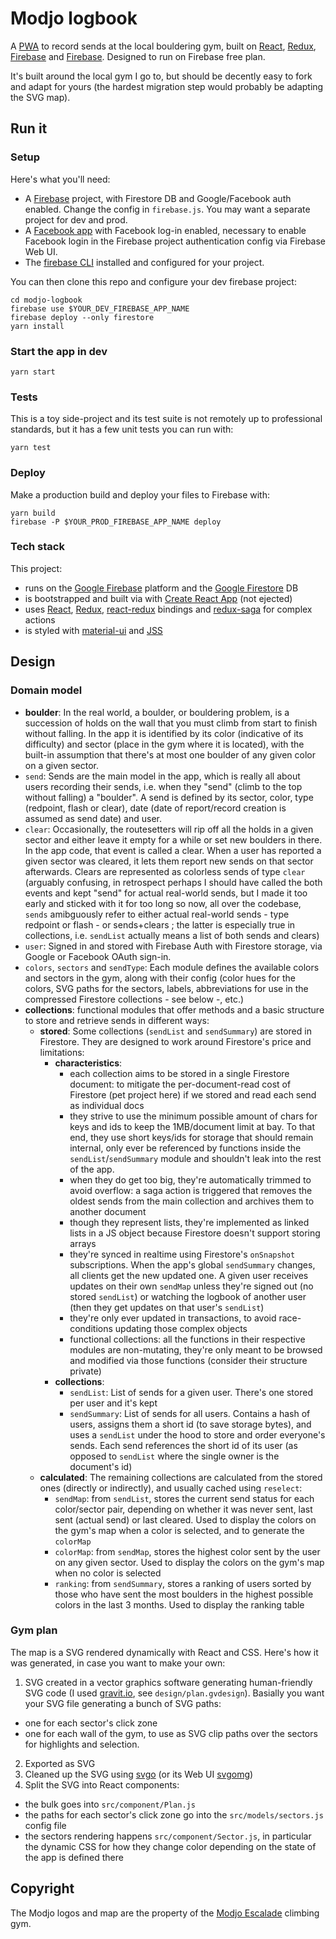 # Modjo logbook

A [PWA](https://developers.google.com/web/progressive-web-apps/) to record sends at the local bouldering gym, built on [React](https://reactjs.org/), [Redux](https://redux.js.org/), [Firebase](https://firebase.google.com/) and [Firebase](https://firebase.google.com/docs/firestore/). Designed to run on Firebase free plan.

It's built around the local gym I go to, but should be decently easy to fork and adapt for yours (the hardest migration step would probably be adapting the SVG map).

## Run it

### Setup

Here's what you'll need:

- A [Firebase](https://firebase.google.com/) project, with Firestore DB and Google/Facebook auth enabled. Change the config in `firebase.js`. You may want a separate project for dev and prod.
- A [Facebook app](https://developers.facebook.com/) with Facebook log-in enabled, necessary to enable Facebook login in the Firebase project authentication config via Firebase Web UI.
- The [firebase CLI](https://firebase.google.com/docs/cli/) installed and configured for your project.

You can then clone this repo and configure your dev firebase project:

```
cd modjo-logbook
firebase use $YOUR_DEV_FIREBASE_APP_NAME
firebase deploy --only firestore
yarn install
```

### Start the app in dev

```
yarn start
```

### Tests

This is a toy side-project and its test suite is not remotely up to professional standards, but it has a few unit tests you can run with:

```
yarn test
```

### Deploy

Make a production build and deploy your files to Firebase with:

```
yarn build
firebase -P $YOUR_PROD_FIREBASE_APP_NAME deploy
```

### Tech stack

This project:

- runs on the [Google Firebase](https://firebase.google.com/) platform and the [Google Firestore](https://firebase.google.com/docs/firestore/) DB
- is bootstrapped and built via with [Create React App](https://github.com/facebookincubator/create-react-app) (not ejected)
- uses [React](https://reactjs.org/), [Redux](https://redux.js.org/), [react-redux](https://github.com/reduxjs/react-redux) bindings and [redux-saga](https://redux-saga.js.org/) for complex actions
- is styled with [material-ui](https://material-ui.com/) and [JSS](https://github.com/cssinjs/jss)

## Design

### Domain model

- **boulder**: In the real world, a boulder, or bouldering problem, is a succession of holds on the wall that you must climb from start to finish without falling. In the app it is identified by its color (indicative of its difficulty) and sector (place in the gym where it is located), with the built-in assumption that there's at most one boulder of any given color on a given sector.
- `send`: Sends are the main model in the app, which is really all about users recording their sends, i.e. when they "send" (climb to the top without falling) a "boulder". A send is defined by its sector, color, type (redpoint, flash or clear), date (date of report/record creation is assumed as send date) and user.
- `clear`: Occasionally, the routesetters will rip off all the holds in a given sector and either leave it empty for a while or set new boulders in there. In the app code, that event is called a clear. When a user has reported a given sector was cleared, it lets them report new sends on that sector afterwards. Clears are represented as colorless sends of type `clear` (arguably confusing, in retrospect perhaps I should have called the both events and kept "send" for actual real-world sends, but I made it too early and sticked with it for too long so now, all over the codebase, `sends` amibguously refer to either actual real-world sends - type redpoint or flash - or sends+clears ; the latter is especially true in collections, i.e. `sendList` actually means a list of both sends and clears)
- `user`: Signed in and stored with Firebase Auth with Firestore storage, via Google or Facebook OAuth sign-in.
- `colors`, `sectors` and `sendType`: Each module defines the available colors and sectors in the gym, along with their config (color hues for the colors, SVG paths for the sectors, labels, abbreviations for use in the compressed Firestore collections - see below -, etc.)
- **collections**: functional modules that offer methods and a basic structure to store and retrieve sends in different ways:
  - **stored**: Some collections (`sendList` and `sendSummary`) are stored in Firestore. They are designed to work around Firestore's price and limitations:
    - **characteristics**:
      - each collection aims to be stored in a single Firestore document: to mitigate the per-document-read cost of Firestore (pet project here) if we stored and read each send as individual docs
      - they strive to use the minimum possible amount of chars for keys and ids to keep the 1MB/document limit at bay. To that end, they use short keys/ids for storage that should remain internal, only ever be referenced by functions inside the `sendList`/`sendSummary` module and shouldn't leak into the rest of the app.
      - when they do get too big, they're automatically trimmed to avoid overflow: a saga action is triggered that removes the oldest sends from the main collection and archives them to another document
      - though they represent lists, they're implemented as linked lists in a JS object because Firestore doesn't support storing arrays
      - they're synced in realtime using Firestore's `onSnapshot` subscriptions. When the app's global `sendSummary` changes, all clients get the new updated one. A given user receives updates on their own `sendMap` unless they're signed out (no stored `sendList`) or watching the logbook of another user (then they get updates on that user's `sendList`)
      - they're only ever updated in transactions, to avoid race-conditions updating those complex objects
      - functional collections: all the functions in their respective modules are non-mutating, they're only meant to be browsed and modified via those functions (consider their structure private)
    - **collections**:
      - `sendList`: List of sends for a given user. There's one stored per user and it's kept
      - `sendSummary`: List of sends for all users. Contains a hash of users, assigns them a short id (to save storage bytes), and uses a `sendList` under the hood to store and order everyone's sends. Each send references the short id of its user (as opposed to `sendList` where the single owner is the document's id)
  - **calculated**: The remaining collections are calculated from the stored ones (directly or indirectly), and usually cached using `reselect`:
    - `sendMap`: from `sendList`, stores the current send status for each color/sector pair, depending on whether it was never sent, last sent (actual send) or last cleared. Used to display the colors on the gym's map when a color is selected, and to generate the `colorMap`
    - `colorMap`: from `sendMap`, stores the highest color sent by the user on any given sector. Used to display the colors on the gym's map when no color is selected
    - `ranking`: from `sendSummary`, stores a ranking of users sorted by those who have sent the most boulders in the highest possible colors in the last 3 months. Used to display the ranking table

### Gym plan

The map is a SVG rendered dynamically with React and CSS. Here's how it was generated, in case you want to make your own:

1. SVG created in a vector graphics software generating human-friendly SVG code (I used [gravit.io](https://designer.gravit.io/), see `design/plan.gvdesign`). Basially you want your SVG file generating a bunch of SVG paths:
  - one for each sector's click zone
  - one for each wall of the gym, to use as SVG clip paths over the sectors for highlights and selection.
2. Exported as SVG
3. Cleaned up the SVG using [svgo](https://github.com/svg/svgo) (or its Web UI [svgomg](https://jakearchibald.github.io/svgomg/))
4. Split the SVG into React components:
  - the bulk goes into `src/component/Plan.js`
  - the paths for each sector's click zone go into the `src/models/sectors.js` config file
  - the sectors rendering happens `src/component/Sector.js`, in particular the dynamic CSS for how they change color depending on the state of the app is defined there

## Copyright

The Modjo logos and map are the property of the [Modjo Escalade](http://www.modjo-escalade.fr/) climbing gym. 
